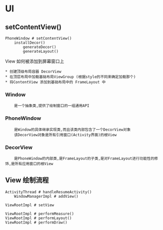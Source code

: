 # UI

## setContentView()

    PhoneWindow # setContentView()
        installDecor()
            generateDecor()
            generateLayout()

View 如何被添加到屏幕窗口上

    * 创建顶级布局容器 DecorView
    * 在顶层布局中加载基础布局ViewGroup (根据style的不同来确定加载那个)
    * 将ContentView 添加到基础布局中的 FrameLayout 中



### Window 

        是一个抽象类,提供了绘制窗口的一组通用API

### PhoneWindow 

        是Window的具体继承实现类,而且该类内部包含了一个DecorView对象
        该DecorView对象是所有引用窗口(Activity界面)的根View

### DecorView

        是PhoneWindow的内部类,是FrameLayout的子类,是对FrameLayout进行功能性的修饰,是所有应用窗口的根View


## View 绘制流程

    ActivityThread # handleResumeActivity()
        WindowManagerImpl # addView()
    
    ViewRootImpl # setView

    ViewRootImpl # performMeasure()
    ViewRootImpl # performLayout()
    ViewRootImpl # performDraw()
